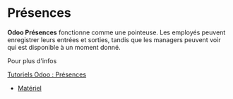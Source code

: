 # Présences

**Odoo Présences** fonctionne comme une pointeuse. Les employés peuvent
enregistrer leurs entrées et sorties, tandis que les managers peuvent voir qui
est disponible à un moment donné.

Pour plus d'infos

[Tutoriels Odoo :
Présences](https://www.odoo.com/slides/slide/attendances-684)

  * [Matériel](attendances/hardware.html)

